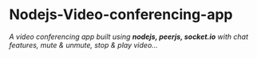 # Nodejs-Video-conferencing-app

*A video conferencing app built using **nodejs, peerjs, socket.io** with chat features, mute & unmute, stop & play video...*
